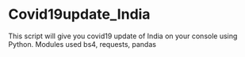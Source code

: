 # Covid19update_India
This script will give you covid19 update of India on your console using Python.
Modules used bs4, requests, pandas
